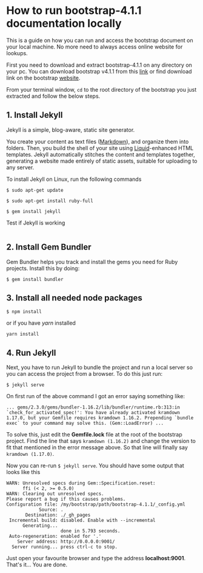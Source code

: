 # How to run bootstrap-4.1.1 documentation locally
This is a guide on how you can run and access the bootstrap document on your local machine. No more need to always access online website for lookups.
 
First you need to download and extract bootstrap-4.1.1 on any directory on your pc. You can download bootstrap v4.1.1 from this [link](https://github.com/twbs/bootstrap/archive/v4.1.1.zip) or find download link on the bootstrap [website](https://http://getbootstrap.com/). 

From your terminal window, ``cd`` to the root directory of the bootstrap you just extracted and follow the below steps.

## 1. Install Jekyll
Jekyll is a simple, blog-aware, static site generator.

You create your content as text files ([Markdown](https://daringfireball.net/projects/markdown/)), and organize them into folders. Then, you build the shell of your site using [Liquid](https://shopify.github.io/liquid/)-enhanced HTML templates. Jekyll automatically stitches the content and templates together, generating a website made entirely of static assets, suitable for uploading to any server.

To install Jekyll on Linux, run the following commands
```
$ sudo apt-get update
```
```
$ sudo apt-get install ruby-full
```
```
$ gem install jekyll
```

Test if Jekyll is working
```jekyll -v
```
## 2. Install Gem Bundler
Gem Bundler helps you track and install the gems you need for Ruby projects.
Install this by doing:

```
$ gem install bundler
```
## 3. Install all needed node packages
```
$ npm install
```
or if you have *yarn* installed
```
yarn install
```
## 4. Run Jekyll
Next, you have to run Jekyll to bundle the project and run a local server so you can access the project from a browser. To do this just run:
```
$ jekyll serve
```
On first run of the above command I got an error saying something like: 
```
... gems/2.3.0/gems/bundler-1.16.2/lib/bundler/runtime.rb:313:in `check_for_activated_spec!': You have already activated kramdown 1.17.0, but your Gemfile requires kramdown 1.16.2. Prepending `bundle exec` to your command may solve this. (Gem::LoadError) ...
```
To solve this, just edit the **Gemfile.lock** file at the root of the bootstrap project. Find the line that says ``kramdown (1.16.2)`` and change the version to fit that mentioned in the error message above. So that line will finally say ``kramdown (1.17.0)``.

Now you can re-run ``$ jekyll serve``.
You should have some output that looks like this
```
WARN: Unresolved specs during Gem::Specification.reset:
      ffi (< 2, >= 0.5.0)
WARN: Clearing out unresolved specs.
Please report a bug if this causes problems.
Configuration file: /my/bootstrap/path/bootstrap-4.1.1/_config.yml
            Source: .
       Destination: ./_gh_pages
 Incremental build: disabled. Enable with --incremental
      Generating... 
                    done in 5.793 seconds.
 Auto-regeneration: enabled for '.'
    Server address: http://0.0.0.0:9001/
  Server running... press ctrl-c to stop.
  ```
Just open your favourite browser and type the address **localhost:9001**.
That's it... You are done.
